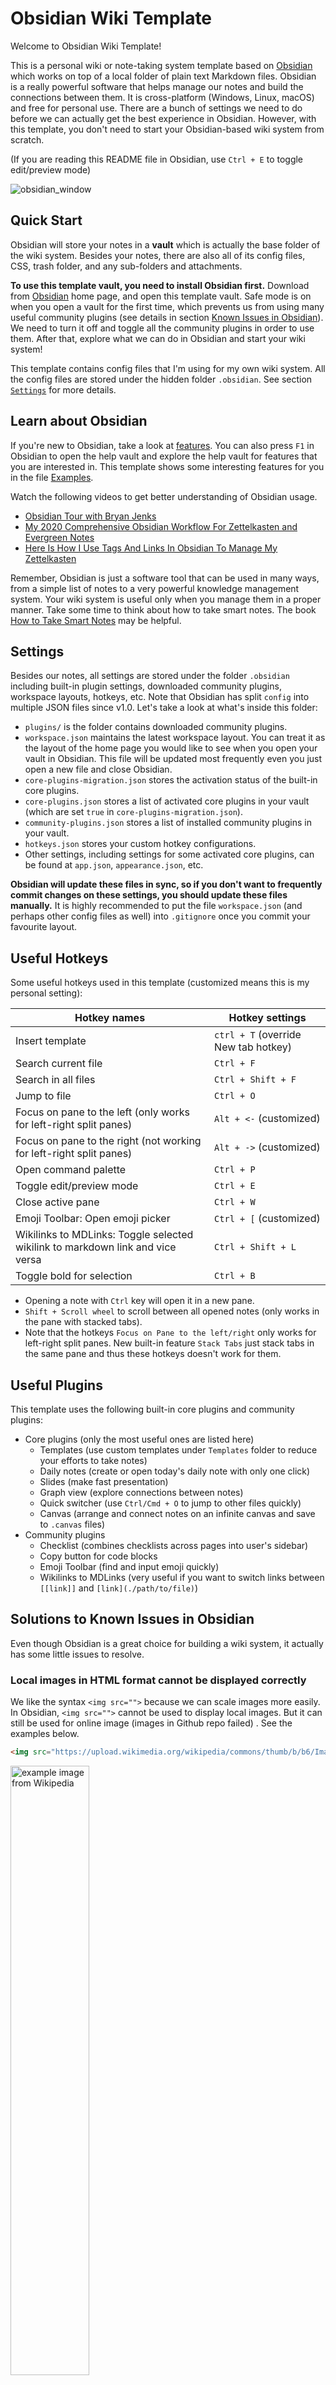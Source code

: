# Obsidian Wiki Template
Welcome to Obsidian Wiki Template!

This is a personal wiki or note-taking system template based on [Obsidian](https://obsidian.md/) which works on top of a local folder of plain text Markdown files. Obsidian is a really powerful software that helps manage our notes and build the connections between them. It is cross-platform (Windows, Linux, macOS) and free for personal use. There are a bunch of settings we need to do before we can actually get the best experience in Obsidian. However, with this template, you don't need to start your Obsidian-based wiki system from scratch.

(If you are reading this README file in Obsidian, use `Ctrl + E` to toggle edit/preview mode)

![obsidian_window](asserts/obsidian_window.png)

## Quick Start

Obsidian will store your notes in a **vault** which is actually the base folder of the wiki system. Besides your notes, there are also all of its config files, CSS, trash folder, and any sub-folders and attachments.

**To use this template vault, you need to install Obsidian first.** Download from [Obsidian](https://obsidian.md/) home page, and open this template vault. Safe mode is on when you open a vault for the first time, which prevents us from using many useful community plugins (see details in section [Known Issues in Obsidian](#Known-Issues-in-Obsidian)). We need to turn it off and toggle all the community plugins in order to use them. After that, explore what we can do in Obsidian and start your wiki system!

This template contains config files that I'm using for my own wiki system. All the config files are stored under the hidden folder `.obsidian`. See section [`Settings`](#Settings) for more details.

## Learn about Obsidian

If you're new to Obsidian, take a look at [features](https://obsidian.md/features). You can also press `F1` in Obsidian to open the help vault and explore the help vault for features that you are interested in.  This template shows some interesting features for you in the file [Examples](Examples.md). 

Watch the following videos to get better understanding of Obsidian usage.

- [Obsidian Tour with Bryan Jenks](https://www.youtube.com/watch?v=GurXxeaq68o)
- [My 2020 Comprehensive Obsidian Workflow For Zettelkasten and Evergreen Notes](https://www.youtube.com/watch?v=Ewhfok91AdE)
- [Here Is How I Use Tags And Links In Obsidian To Manage My Zettelkasten](https://www.youtube.com/watch?v=zIh1S7ra3aI)

Remember, Obsidian is just a software tool that can be used in many ways, from a simple list of notes to a very powerful knowledge management system. Your wiki system is useful only when you manage them in a proper manner. Take some time to think about how to take smart notes. The book [How to Take Smart Notes](https://takesmartnotes.com/) may be helpful.

## Settings

Besides our notes, all settings are stored under the folder `.obsidian` including built-in plugin settings, downloaded community plugins, workspace layouts, hotkeys, etc. Note that Obsidian has split `config` into multiple JSON files since v1.0. Let's take a look at what's inside this folder:

- `plugins/` is the folder contains downloaded community plugins.
- `workspace.json` maintains the latest workspace layout. You can treat it as the layout of the home page you would like to see when you open your vault in Obsidian. This file will be updated most frequently even you just open a new file and close Obsidian.
- `core-plugins-migration.json` stores the activation status of the built-in core plugins.
- `core-plugins.json` stores a list of activated core plugins in your vault (which are set `true` in `core-plugins-migration.json`).
- `community-plugins.json` stores a list of installed community plugins in your vault.
- `hotkeys.json` stores your custom hotkey configurations.
- Other settings, including settings for some activated core plugins, can be found at `app.json`, `appearance.json`, etc.

**Obsidian will update these files in sync, so if you don't want to frequently commit changes on these settings, you should update these files manually.** It is highly recommended to put the file `workspace.json` (and perhaps other config files as well) into `.gitignore` once you commit your favourite layout.

## Useful Hotkeys

Some useful hotkeys used in this template (customized means this is my personal setting):

| Hotkey names                                                 | Hotkey settings                      |
| ------------------------------------------------------------ | ------------------------------------ |
| Insert template                                              | `ctrl + T` (override New tab hotkey) |
| Search current file                                          | `Ctrl + F`                           |
| Search in all files                                          | `Ctrl + Shift + F`                   |
| Jump to file                                                 | `Ctrl + O`                           |
| Focus on pane to the left (only works for left-right split panes) | `Alt + <-` (customized)              |
| Focus on pane to the right (not working for left-right split panes) | `Alt + ->` (customized)              |
| Open command palette                                         | `Ctrl + P`                           |
| Toggle edit/preview mode                                     | `Ctrl + E`                           |
| Close active pane                                            | `Ctrl + W`                           |
| Emoji Toolbar: Open emoji picker                             | `Ctrl + [` (customized)              |
| Wikilinks to MDLinks: Toggle selected wikilink to markdown link and vice versa | `Ctrl + Shift + L`                   |
| Toggle bold for selection                                    | `Ctrl + B`                           |

- Opening a note with `Ctrl` key will open it in a new pane.
- `Shift + Scroll wheel` to scroll between all opened notes (only works in the pane with stacked tabs).
- Note that the hotkeys `Focus on Pane to the left/right` only works for left-right split panes. New built-in feature `Stack Tabs` just stack tabs in the same pane and thus these hotkeys doesn't work for them.


## Useful Plugins

This template uses the following built-in core plugins and community plugins:

- Core plugins (only the most useful ones are listed here)
  - Templates (use custom templates under `Templates` folder to reduce your efforts to take notes)
  - Daily notes (create or open today's daily note with only one click)
  - Slides (make fast presentation)
  - Graph view (explore connections between notes)
  - Quick switcher (use `Ctrl/Cmd + O` to jump to other files quickly)
  - Canvas (arrange and connect notes on an infinite canvas and save to `.canvas` files)
- Community plugins
  - Checklist (combines checklists across pages into user's sidebar)
  - Copy button for code blocks
  - Emoji Toolbar (find and input emoji quickly)
  - Wikilinks to MDLinks (very useful if you want to switch links between `[[link]]` and `[link](./path/to/file)`)

## Solutions to Known Issues in Obsidian

Even though Obsidian is a great choice for building a wiki system, it actually has some little issues to resolve.

### Local images in HTML format cannot be displayed correctly

We like the syntax `<img src="">` because we can scale images more easily. In Obsidian, `<img src="">` cannot be used to display local images. But it can still be used for online image (images in Github repo failed) . See the examples below.

```markdown
<img src="https://upload.wikimedia.org/wikipedia/commons/thumb/b/b6/Image_created_with_a_mobile_phone.png/1280px-Image_created_with_a_mobile_phone.png" width="50%" alt="example image from Wikipedia">
```

<img src="https://upload.wikimedia.org/wikipedia/commons/thumb/b/b6/Image_created_with_a_mobile_phone.png/1280px-Image_created_with_a_mobile_phone.png" width="50%" alt="example image from Wikipedia">

```markdown
<img src="https://github.com/Magic-wei/obsidian_wiki_template/blob/main/asserts/example_image.svg" width="50%" alt="example_image from Github repo">
```

<img src="https://github.com/Magic-wei/obsidian_wiki_template/blob/main/asserts/example_image.svg" width="50%" alt="example_image from Github repo">

```markdown
<img src="./asserts/example_image.svg" width="50%" alt="example_image from local file">
```

<img src="./asserts/example_image.svg" width="50%" alt="example_image from local file">

Solution is, we use table to help us arrange images. There is a template file named `Two-Column Images` which we can use to resize image to 50% width. This should work well in most cases.

```markdown
| Left | Right |
|-----|-----|
|![[example_image.svg]]|![example_image.svg](example_image.svg)|
```

| Left | Right |
|-----|-----|
|![[example_image.svg]]|![example_image.svg](./asserts/example_image.svg)|

### A LaTeX field with `*` in it cannot be rendered properly if there is a star symbol `*` before it

If we use star symbol `*` in a LaTeX field like $C^*$, in the same paragraph there should not be any `*` symbol before it (it's okay to use star `*` in a code field before it), otherwise the LaTeX symbol cannot be rendered properly. See examples below.

| Test Code                                           | Display (See this part in Obsidian)               |
| --------------------------------------------------- | ------------------------------------------------- |
| `A* search can find the optimal cost $C^*$.`        | A* search can find the optimal cost $C^*$.        |
| `A-star search can find the optimal cost $C^*$.`    | A-star search can find the optimal cost $C^*$.    |
| `The optimal cost $C^*$ can be found by A* search.` | The optimal cost $C^*$ can be found by A* search. |
| `*` `$C^*$ A* $C_1^*$ $C_2^*$`                      | `*` $C^*$ A* $C_1^*$ $C_2^*$                      |

![image-20211021182228211](asserts/star_symbol_issue_with_latex.png)

### Safe mode is on every time we clone and open the vault for the first time

Safe mode will be initialized to `ON` every time we clone and open the vault for the first time on a new PC, which will prevent us from using community plugins.

Solution is:

1. Back up `.obsidian/*.json` before we clone and open the vault for the first time. 
2. Open the vault and click `Trust author and enable plugins`. 
3. Restore these JSON files with backup. Everything will be exactly what it was, except for the window's location and size which are stored at a different path for the latest version, but this is okay since you will resize it on the new machine anyway.

Feel free to use the script `setup.sh` to help backup or restore on Linux (or on Windows with something like Git Bash that supports Shell scripts).

```bash
# Step 1: Back up (Run the script in the root directory of this repo)
./setup.sh backup

# Step 2: Open the vault and click `Trust author and enable plugins`.

# Step 3: Restore
./setup.sh restore

# See command instructions by
./setup.sh
./setup.sh -h
./setup.sh --help
```



## Credits

- **Shida Li** and **Erica Xu** for their excellent works on [Obsidian](https://obsidian.md/).
- **Bryan Jenks** for his wonderful and elaborated videos about how to take notes in Obsidian.